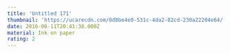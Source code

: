 ```yaml
---
title: 'Untitled 171'
thumbnail: 'https://ucarecdn.com/0d8be4e0-531c-4da2-82cd-230a22204e64/'
date: 2016-06-11T20:41:38.000Z
material: Ink on paper
rating: 2
---
```

